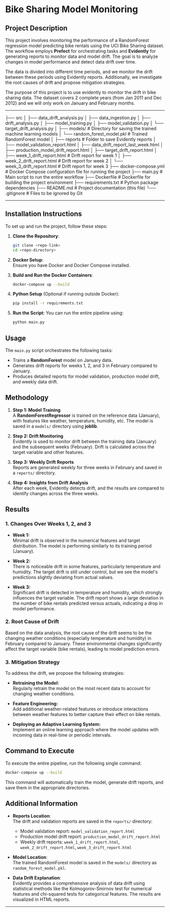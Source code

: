 # **Bike Sharing Model Monitoring**

## **Project Description**

This project involves monitoring the performance of a RandomForest regression model predicting bike rentals using the UCI Bike Sharing dataset. The workflow employs **Prefect** for orchestrating tasks and **Evidently** for generating reports to monitor data and model drift. The goal is to analyze changes in model performance and detect data drift over time.

The data is divided into different time periods, and we monitor the drift between these periods using Evidently reports. Additionally, we investigate the root causes of drift and propose mitigation strategies.

The purpose of this project is to use evidently to monitor the drift in bike sharing data. The dataset covers 2 complete years (from Jan 2011 and Dec 2012) and we will only work on January and February months.

---

├── src
│ ├── data_drift_analysis.py
│ ├── data_ingestion.py
│ ├── drift_analysis.py
│ ├── model_training.py
│ ├── model_validation.py
│ └── target_drift_analysis.py
│
├── models/ # Directory for saving the trained machine learning models
│ └── random_forest_model.pkl # Trained RandomForest model
│
├── reports # Folder to save Evidently reports
│ ├── model_validation_report.html
│ ├── data_drift_report_last_week.html
│ ├── production_model_drift_report.html
│ ├── target_drift_report.html
│ ├── week_1_drift_report.html # Drift report for week 1
│ ├── week_2_drift_report.html # Drift report for week 2
│ └── week_3_drift_report.html # Drift report for week 3
├── docker-compose.yml # Docker Compose configuration file for running the project
├── main.py # Main script to run the entire workflow
├── Dockerfile # Dockerfile for building the project environment
├── requirements.txt # Python package dependencies
├── README.md # Project documentation (this file)
└── .gitignore # Files to be ignored by Git

---

## **Installation Instructions**

To set up and run the project, follow these steps:

1. **Clone the Repository**:

   ```bash
   git clone <repo-link>
   cd <repo-directory>
   ```

2. **Docker Setup**:  
   Ensure you have Docker and Docker Compose installed.

3. **Build and Run the Docker Containers**:

   ```bash
   docker-compose up --build
   ```

4. **Python Setup** (Optional if running outside Docker):

   ```bash
   pip install -r requirements.txt
   ```

5. **Run the Script**:
   You can run the entire pipeline using:
   ```bash
   python main.py
   ```

## **Usage**

The `main.py` script orchestrates the following tasks:

- Trains a **RandomForest** model on January data.
- Generates drift reports for weeks 1, 2, and 3 in February compared to January.
- Produces detailed reports for model validation, production model drift, and weekly data drift.

## **Methodology**

1. **Step 1: Model Training**  
   A **RandomForestRegressor** is trained on the reference data (January), with features like weather, temperature, humidity, etc. The model is saved in a `models/` directory using **joblib**.

2. **Step 2: Drift Monitoring**  
   Evidently is used to monitor drift between the training data (January) and the subsequent weeks (February). Drift is calculated across the target variable and other features.

3. **Step 3: Weekly Drift Reports**  
   Reports are generated weekly for three weeks in February and saved in a `reports/` directory.

4. **Step 4: Insights from Drift Analysis**  
   After each week, Evidently detects drift, and the results are compared to identify changes across the three weeks.

## **Results**

### **1. Changes Over Weeks 1, 2, and 3**

- **Week 1:**  
  Minimal drift is observed in the numerical features and target distribution. The model is performing similarly to its training period (January).

- **Week 2:**  
  There is noticeable drift in some features, particularly temperature and humidity. The target drift is still under control, but we see the model's predictions slightly deviating from actual values.

- **Week 3:**  
  Significant drift is detected in temperature and humidity, which strongly influences the target variable. The drift report shows a large deviation in the number of bike rentals predicted versus actuals, indicating a drop in model performance.

### **2. Root Cause of Drift**

Based on the data analysis, the root cause of the drift seems to be the changing weather conditions (especially temperature and humidity) in February compared to January. These environmental changes significantly affect the target variable (bike rentals), leading to model prediction errors.

### **3. Mitigation Strategy**

To address the drift, we propose the following strategies:

- **Retraining the Model:**  
  Regularly retrain the model on the most recent data to account for changing weather conditions.

- **Feature Engineering:**  
  Add additional weather-related features or introduce interactions between weather features to better capture their effect on bike rentals.

- **Deploying an Adaptive Learning System:**  
  Implement an online learning approach where the model updates with incoming data in real-time or periodic intervals.

## **Command to Execute**

To execute the entire pipeline, run the following single command:

```bash
docker-compose up --build
```

This command will automatically train the model, generate drift reports, and save them in the appropriate directories.

## **Additional Information**

- **Reports Location**:  
  The drift and validation reports are saved in the `reports/` directory:

  - Model validation report: `model_validation_report.html`
  - Production model drift report: `production_model_drift_report.html`
  - Weekly drift reports: `week_1_drift_report.html`, `week_2_drift_report.html`, `week_3_drift_report.html`

- **Model Location**:  
  The trained RandomForest model is saved in the `models/` directory as `random_forest_model.pkl`.

- **Data Drift Explanation**:  
  Evidently provides a comprehensive analysis of data drift using statistical methods like the Kolmogorov-Smirnov test for numerical features and chi-squared tests for categorical features. The results are visualized in HTML reports.

---
